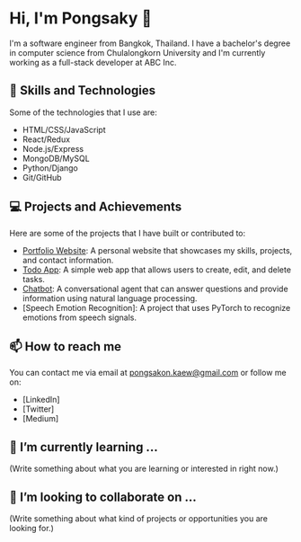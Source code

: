 # Hi, I'm Pongsaky 👋

I'm a software engineer from Bangkok, Thailand. I have a bachelor's degree in computer science from Chulalongkorn University and I'm currently working as a full-stack developer at ABC Inc.

## 🚀 Skills and Technologies

Some of the technologies that I use are:

- HTML/CSS/JavaScript
- React/Redux
- Node.js/Express
- MongoDB/MySQL
- Python/Django
- Git/GitHub

## 💻 Projects and Achievements

Here are some of the projects that I have built or contributed to:

- [Portfolio Website](^1^): A personal website that showcases my skills, projects, and contact information.
- [Todo App](^2^): A simple web app that allows users to create, edit, and delete tasks.
- [Chatbot](^3^): A conversational agent that can answer questions and provide information using natural language processing.
- [Speech Emotion Recognition]: A project that uses PyTorch to recognize emotions from speech signals.

## 📫 How to reach me

You can contact me via email at pongsakon.kaew@gmail.com or follow me on:

- [LinkedIn]
- [Twitter]
- [Medium]

## 🌱 I’m currently learning ...

(Write something about what you are learning or interested in right now.)

## 🤝 I’m looking to collaborate on ...

(Write something about what kind of projects or opportunities you are looking for.)
